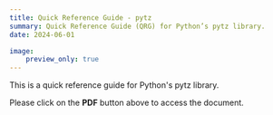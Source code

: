 ```yaml
---
title: Quick Reference Guide - pytz
summary: Quick Reference Guide (QRG) for Python’s pytz library.
date: 2024-06-01

image:
    preview_only: true
---
```


This is a quick reference guide for Python's pytz library. 

Please click on the **PDF** button above to access the document. 
